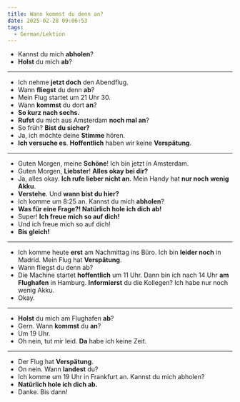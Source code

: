```yaml
---
title: Wann kommst du denn an?
date: 2025-02-28 09:06:53
tags:
  - German/Lektion
---
```

- Kannst du mich **abholen**?
- **Holst** du mich **ab**?
---
- Ich nehme **jetzt doch** den Abendflug.
- Wann **fliegst** du denn **ab**?
- Mein Flug startet um 21 Uhr 30.
- Wann **kommst** du dort **an**?
- **So kurz nach sechs.**
- **Rufst** du mich aus Amsterdam **noch mal an**?
- So früh? **Bist du sicher?**
- Ja, ich möchte deine **Stimme** hören.
- **Ich versuche es**. **Hoffentlich** haben wir keine **Verspätung**.
---
- Guten Morgen, meine **Schöne**! Ich bin jetzt in Amsterdam.
- Guten Morgen, **Liebster**! **Alles okay bei dir?**
- Ja, alles okay. **Ich rufe lieber nicht an.** Mein Handy hat **nur noch** **wenig Akku**.
- **Verstehe**. Und **wann bist du hier?**
- Ich komme um 8:25 an. Kannst du mich **abholen**?
- **Was für eine Frage?! Natürlich hole ich dich ab!**
- Super! **Ich freue mich so auf dich!**
- Und ich freue mich so auf dich!
- **Bis gleich!**
---
- Ich komme heute **erst** am Nachmittag ins Büro. Ich bin **leider noch** in Madrid. Mein Flug hat **Verspätung**.
- Wann fliegst du denn ab?
- Die Machine startet **hoffentlich** um 11 Uhr. Dann bin ich nach 14 Uhr **am Flughafen** in Hamburg. **Informierst** du die Kollegen? Ich habe nur noch wenig Akku.
- Okay.
---
- **Holst** du mich am Flughafen **ab**?
- Gern. Wann **kommst** du **an**?
- Um 19 Uhr.
- Oh nein, tut mir leid. **Da** habe ich keine Zeit.
---
- Der Flug hat **Verspätung**.
- On nein. Wann **landest** du?
- Ich komme um 19 Uhr in Frankfurt an. Kannst du mich abholen?
- **Natürlich hole ich dich ab.**
- Danke. Bis dann!
